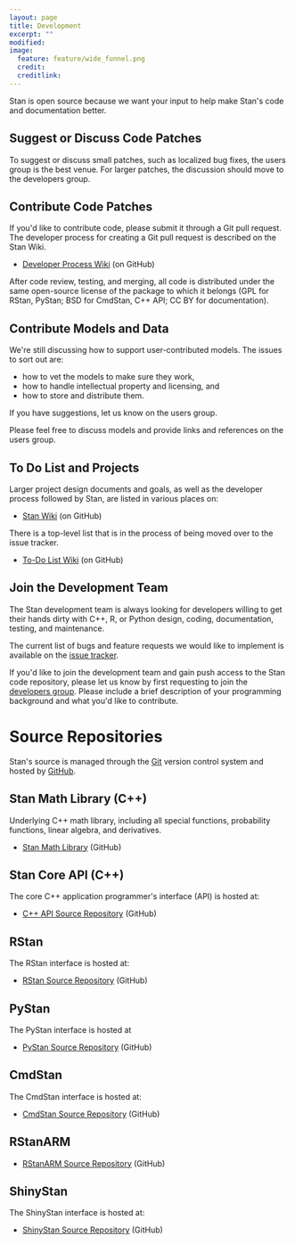 ```yaml
---
layout: page
title: Development
excerpt: ""
modified:
image:
  feature: feature/wide_funnel.png
  credit:
  creditlink:
---
```


Stan is open source because we want your input to help make
Stan's code and documentation better.

Suggest or Discuss Code Patches
-------------------------------

To suggest or discuss small patches, such as localized bug fixes, the users group
is the best venue.  For larger patches, the discussion should move to
the developers group.

Contribute Code Patches
-----------------------

If you'd like to contribute code, please submit it through a Git
pull request.  The developer process for creating a Git pull request
is described on the Stan Wiki.

* [Developer Process Wiki](https://github.com/stan-dev/stan/wiki/Developer-Process)
  <span class="note">(on GitHub)</span>

After code review, testing, and merging, all code is distributed
under the same open-source license of the package to which it
belongs (GPL for RStan, PyStan; BSD for CmdStan, C++ API; CC
BY for documentation).

Contribute Models and Data
--------------------------

We're still discussing how to support user-contributed
models. The issues to sort out are:

* how to vet the models to make sure they work,
* how to handle intellectual property and licensing, and
* how to store and distribute them.

If you have suggestions, let us know on the users group.

Please feel free to discuss models and provide links and
references on the users group.

To Do List and Projects
-----------------------

Larger project design documents and goals, as well as the
developer process followed by Stan, are listed in various places on:

* [Stan Wiki](https://github.com/stan-dev/stan/wiki)
  <span class="note">(on GitHub)</span>

There is a top-level list that is in the process of being moved
over to the issue tracker.

* [To-Do List Wiki](https://github.com/stan-dev/stan/wiki/Longer-Term-To-Do-List)
  <span class="note">(on GitHub)</span>


Join the Development Team
-------------------------

The Stan development team is always looking for developers
willing to get their hands dirty with C++, R, or Python design,
coding, documentation, testing, and maintenance.

The current list of bugs and feature requests we would like to
implement is available on the [issue tracker](/development/).

If you'd like to join the development team and gain push access
to the Stan code repository, please let us know by first requesting
to join the [developers group](/contact/).
Please include a brief description of your programming background
and what you'd like to contribute.

Source Repositories
===================

Stan's source is managed through the [Git](http://git-scm.com)
version control system and hosted by [GitHub](https://github.com).


Stan Math Library (C++)
------

Underlying C++ math library, including all special functions, probability functions, linear algebra, and derivatives.

* [Stan Math Library](https://github.com/stan-dev/math)
  <span class="note">(GitHub)</span>

Stan Core API (C++)
-------

The core C++ application programmer's interface (API) is hosted at:

* [C++ API Source Repository](https://github.com/stan-dev/stan)
          <span class="note">(GitHub)</span>

RStan
------

The RStan interface is hosted at:

* [RStan Source Repository](https://github.com/stan-dev/rstan)
  <span class="note">(GitHub)</span>

PyStan
------

The PyStan interface is hosted at

* [PyStan Source Repository](https://github.com/stan-dev/pystan)
  <span class="note">(GitHub)</span>

CmdStan
-------

The CmdStan interface is hosted at:

* [CmdStan Source Repository](https://github.com/stan-dev/cmdstan)
  <span class="note">(GitHub)</span>

RStanARM
--------

* [RStanARM Source Repository](https://github.com/stan-dev/rstanarm)
  <span class="note">(GitHub)</span>

ShinyStan
---------

The ShinyStan interface is hosted at:

* [ShinyStan Source Repository](https://github.com/stan-dev/shinystan)
  <span class="note">(GitHub)</span>
